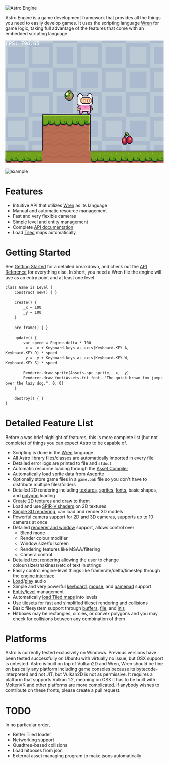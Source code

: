 ![Astro Engine](https://astroengine.ca/banner.png)

Astro Engine is a game development framework that provides all the things you need to
easily develop games. It uses the scripting language [Wren](https://github.com/wren-lang/wren)
for game logic, taking full advantage of the features that come with an embedded
scripting language.

![Example gif](examples/fixed-timestep/data/example.gif)

![example](https://github.com/PaoloMazzon/Astro/assets/17896827/686ab0a6-b37d-4407-8e26-1b98d0bd00ab)

Features
========

 + Intuitive API that utilizes [Wren](https://github.com/wren-lang/wren) as its language
 + Manual and automatic resource management
 + Fast and very flexible cameras
 + Simple level and entity management
 + Complete [API documentation](https://astroengine.ca/classes/)
 + Load [Tiled](https://www.mapeditor.org/) maps automatically

Getting Started
===============
See [Getting Started](https://astroengine.ca/GettingStarted.html) for a detailed breakdown, and check out the
[API Reference](https://astroengine.ca/classes/) for everything else. In short, you need a Wren file the engine
will use as an entry point and at least one level.
    
    class Game is Level {
        construct new() { }
        
        create() {
            _x = 100
            _y = 100
        }
        
        pre_frame() { }
    
        update() {
            var speed = Engine.delta * 100
            _x = _x + Keyboard.keys_as_axis(Keyboard.KEY_A, Keyboard.KEY_D) * speed
            _y = _y + Keyboard.keys_as_axis(Keyboard.KEY_W, Keyboard.KEY_S) * speed
    
            Renderer.draw_sprite(Assets.spr_sprite, _x, _y)
            Renderer.draw_font(Assets.fnt_font, "The quick brown fox jumps over the lazy dog.", 0, 0)
        }
    
        destroy() { }
    }

Detailed Feature List
=====================
Before a was brief highlight of features, this is more complete list (but not complete)
of things you can expect Astro to be capable of.

 + Scripting is done in the [Wren](https://github.com/wren-lang/wren) language
 + All Astro library files/classes are automatically imported in every file
 + Detailed error logs are printed to file and `stdout`
 + Automatic resource loading through the [Asset Compiler](https://astroengine.ca/AssetCompiler.html)
 + Automatically load sprite data from Aseprite
 + Optionally store game files in a `game.pak` file so you don't have to distribute multiple files/folders
 + Detailed 2D rendering including [textures](https://astroengine.ca/classes/Texture.html), [sprites](https://astroengine.ca/classes/Sprite.html), [fonts](https://astroengine.ca/classes/Font.html), basic shapes, and [polygon](https://astroengine.ca/classes/Polygon.html) loading
 + [Create 2D textures](https://astroengine.ca/classes/Surface.html) and draw to them
 + Load and use [SPIR-V shaders](https://astroengine.ca/classes/Shader.html) on 2D textures
 + [Simple 3D rendering](https://astroengine.ca/classes/Model.html), can load and render 3D models
 + Powerful [camera support](https://astroengine.ca/classes/Camera.html) for 2D and 3D cameras, supports up to 10 cameras at once
 + Detailed [renderer and window](https://astroengine.ca/classes/Renderer.html) support, allows control over
   - Blend mode
   - Render colour modifier
   - Window size/fullscreen
   - Rendering features like MSAA/filtering
   - Camera control
 + [Detailed text rendering](https://astroengine.ca/classes/Renderer.md#draw_font_ext) allowing the user to change colour/size/shakiness/etc of text in strings
 + Easily control engine-level things like framerate/delta/timestep through the [engine interface](https://astroengine.ca/classes/Engine.html)
 + [Load](https://astroengine.ca/classes/AudioData.html)/[play](https://astroengine.ca/classes/Audio.html) audio
 + Simple and very powerful [keyboard](https://astroengine.ca/classes/Keyboard.html), [mouse](https://astroengine.ca/classes/Mouse.html), and [gamepad](https://astroengine.ca/classes/Gamepad.html) support
 + [Entity](https://astroengine.ca/classes/Entity.html)/[level](https://astroengine.ca/classes/Level.html) management
 + Automatically [load Tiled maps](https://astroengine.ca/TiledIntegration.html) into levels
 + Use [tilesets](https://astroengine.ca/classes/Tileset.html) for fast and simplified tileset rendering and collisions
 + Basic filesystem support through [buffers](https://astroengine.ca/classes/Buffer.html), [file](https://astroengine.ca/classes/File.html), and [inis](https://astroengine.ca/classes/INI.html)
 + Hitboxes may be rectangles, circles, or convex polygons and you may check for collisions between any combination of them
 
Platforms
=========
Astro is currently tested exclusively on Windows. Previous versions have been
tested successfully on Ubuntu with virtually no issue, but OSX support is untested.
Astro is built on top of Vulkan2D and Wren, Wren should be fine on basically
any platform including game consoles because its bytecode-interpreted and not
JIT, but Vulkan2D is not as permissive. It requires a platform that supports
Vulkan 1.2, meaning on OSX it has to be built with MoltenVK and other platforms
are more complicated. If anybody wishes to contribute on these fronts, please
create a pull request.

TODO
====
In no particular order,

 + Better Tiled loader
 + Networking support
 + Quadtree-based collisions
 + Load hitboxes from json
 + External asset managing program to make jsons automatically